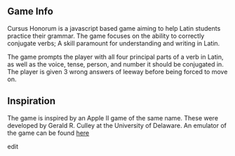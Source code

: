 ## Game Info

Cursus Honorum is a javascript based game aiming to help Latin students practice their grammar. 
The game focuses on the ability to correctly conjugate verbs; A skill paramount for understanding 
and writing in Latin. 
 
The game prompts the player with all four principal parts of a verb in Latin, as well as the voice, 
tense, person, and number it should be conjugated in. The player is given 3 wrong answers of leeway 
before being forced to move on. 

## Inspiration

The game is inspired by an Apple II game of the same name. These were developed by Gerald R. Culley 
at the University of Delaware. An emulator of the game can be found [here](https://www.scullinsteel.com/apple2/#latin1.)

edit

